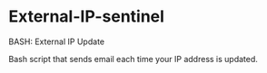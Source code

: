 External-IP-sentinel
====================

BASH: External IP Update 

Bash script that sends email each time your IP address is updated.

